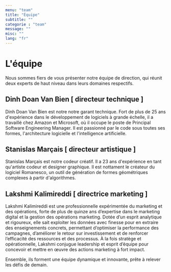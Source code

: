 ```yaml
---
menu: "team"
title: "Équipe"
subtitle: ""
categorie : "team"
message: ""
misc: ""
lang: "fr"
---
```

# L'équipe

Nous sommes fiers de vous présenter notre équipe de direction, qui réunit deux experts de haut niveau dans leurs domaines respectifs.  

## Dinh Doan Van Bien [ directeur technique ]

Dinh Doan Van Bien est notre notre garant technique. Fort de plus de 25 ans d'expérience dans le développement de logiciels à grande échelle, il a travaillé chez Amazon et Microsoft, où il occupe le poste de Principal Software Engineering Manager. Il est passionné par le code sous toutes ses formes, l'architecture logicielle et l'intelligence artificielle.


## Stanislas Marçais [ directeur artistique ]

Stanislas Marçais est notre codeur créatif. Il a 23 ans d'expérience en tant qu'artiste codeur et designer graphique. Il est nottament le créateur du logiciel Romanesco, un outil de génération de formes géométriques complexes à partir d'algorithmes. 

## Lakshmi Kalimireddi [ directrice marketing ]

Lakshmi Kalimireddi est une professionnelle expérimentée du marketing et des opérations, forte de plus de quinze ans d’expertise dans le marketing digital et la gestion des opérations marketing. Dotée d’un esprit analytique et rigoureux, elle sait exploiter les données avec finesse pour en extraire des enseignements concrets, permettant d’optimiser la performance des campagnes, d’améliorer le retour sur investissement et de renforcer l’efficacité des ressources et des processus.
À la fois stratège et opérationnelle, Lakshmi conjugue leadership et esprit d’équipe pour concevoir et mettre en œuvre des actions marketing à fort impact.

Ensemble, ils forment une équipe dynamique et innovante, prête à relever les défis de demain.

